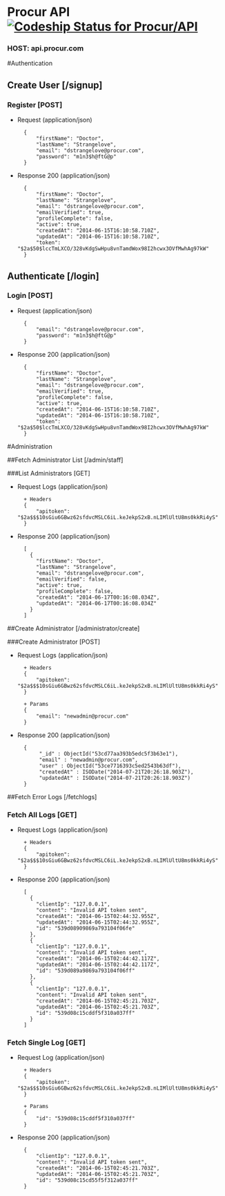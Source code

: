 # Procur API [ ![Codeship Status for Procur/API](https://www.codeship.io/projects/4a7fd6e0-ed94-0131-88bb-42b1fcb2968b/status)](https://www.codeship.io/projects/26703)
### HOST: api.procur.com
#Authentication

## Create User [/signup]

### Register [POST]
+ Request (application/json)

        {
            "firstName": "Doctor",
            "lastName": "Strangelove",
            "email": "dstrangelove@procur.com",
            "password": "m1n3$h@ftG@p"
        }


+ Response 200 (application/json)

        {
            "firstName": "Doctor",
            "lastName": "Strangelove",
            "email": "dstrangelove@procur.com",
            "emailVerified": true,
            "profileComplete": false,
            "active": true,
            "createdAt": "2014-06-15T16:10:58.710Z",
            "updatedAt": "2014-06-15T16:10:58.710Z",
            "token": "$2a$50$lccTmLXCO/328vKdgSwHpu8vnTamdWox98I2hcwx3OVfMwhAg97kW"
        }

## Authenticate [/login]
### Login [POST]
+ Request (application/json)

        {
            "email": "dstrangelove@procur.com",
            "password": "m1n3$h@ftG@p"
        }

+ Response 200 (application/json)

        {
            "firstName": "Doctor",
            "lastName": "Strangelove",
            "email": "dstrangelove@procur.com",
            "emailVerified": true,
            "profileComplete": false,
            "active": true,
            "createdAt": "2014-06-15T16:10:58.710Z",
            "updatedAt": "2014-06-15T16:10:58.710Z",
            "token": "$2a$50$lccTmLXCO/328vKdgSwHpu8vnTamdWox98I2hcwx3OVfMwhAg97kW"
        }

#Administration

##Fetch Administrator List [/admin/staff]

###List Administrators [GET]
+ Request Logs (application/json)


        + Headers
        {
            "apitoken": "$2a$$$10sGiu6GBwz62sfdvcMSLC6iL.keJekpS2xB.nLIMlUltU8ms0kkRi4yS"
        }

+ Response 200 (application/json)

        [
          {
            "firstName": "Doctor",
            "lastName": "Strangelove",
            "email": "dstrangelove@procur.com",
            "emailVerified": false,
            "active": true,
            "profileComplete": false,
            "createdAt": "2014-06-17T00:16:08.034Z",
            "updatedAt": "2014-06-17T00:16:08.034Z"
          }
        ]

##Create Administrator [/administrator/create]

###Create Administrator [POST]
+ Request Logs (application/json)


        + Headers
        {
            "apitoken": "$2a$$$10sGiu6GBwz62sfdvcMSLC6iL.keJekpS2xB.nLIMlUltU8ms0kkRi4yS"
        }

        + Params
        {
            "email": "newadmin@procur.com"
        }

+ Response 200 (application/json)

        {
	         "_id" : ObjectId("53cd77aa393b5edc5f3b63e1"),
	         "email" : "newadmin@procur.com",
	         "user" : ObjectId("53ce7716393c5ed2543b63df"),
	         "createdAt" : ISODate("2014-07-21T20:26:18.903Z"),
	         "updatedAt" : ISODate("2014-07-21T20:26:18.903Z")
        }


##Fetch Error Logs [/fetchlogs]

### Fetch All Logs [GET]
+ Request Logs (application/json)


        + Headers
        {
            "apitoken": "$2a$$$10sGiu6GBwz62sfdvcMSLC6iL.keJekpS2xB.nLIMlUltU8ms0kkRi4yS"
        }

+ Response 200 (application/json)

        [
          {
            "clientIp": "127.0.0.1",
            "content": "Invalid API token sent",
            "createdAt": "2014-06-15T02:44:32.955Z",
            "updatedAt": "2014-06-15T02:44:32.955Z",
            "id": "539d08909869a793104f06fe"
          },
          {
            "clientIp": "127.0.0.1",
            "content": "Invalid API token sent",
            "createdAt": "2014-06-15T02:44:42.117Z",
            "updatedAt": "2014-06-15T02:44:42.117Z",
            "id": "539d089a9869a793104f06ff"
          },
          {
            "clientIp": "127.0.0.1",
            "content": "Invalid API token sent",
            "createdAt": "2014-06-15T02:45:21.703Z",
            "updatedAt": "2014-06-15T02:45:21.703Z",
            "id": "539d08c15cddf5f310a037ff"
          }
        ]

### Fetch Single Log [GET]
+ Request Log (application/json)


        + Headers
        {
            "apitoken": "$2a$$$10sGiu6GBwz62sfdvcMSLC6iL.keJekpS2xB.nLIMlUltU8ms0kkRi4yS"
        }

        + Params
        {
            "id": "539d08c15cddf5f310a037ff"
        }

+ Response 200 (application/json)

        {
            "clientIp": "127.0.0.1",
            "content": "Invalid API token sent",
            "createdAt": "2014-06-15T02:45:21.703Z",
            "updatedAt": "2014-06-15T02:45:21.703Z",
            "id": "539d08c15cd55f5f312a037ff"
        }
